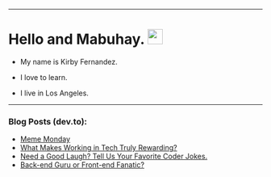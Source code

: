 
<img src="https://komarev.com/ghpvc/?username=kirbygit&style=flat-square&color=blue" alt=""/>

---
<h1>
  Hello and Mabuhay.
  <img src="https://media.giphy.com/media/hvRJCLFzcasrR4ia7z/giphy.gif" width="30px"/>
</h1>

- My name is Kirby Fernandez.

- I love to learn.

- I live in Los Angeles.

---

### Blog Posts (dev.to):
<!-- BLOG-POST-LIST:START -->
- [Meme Monday](https://dev.to/ben/meme-monday-41ha)
- [What Makes Working in Tech Truly Rewarding?](https://dev.to/codenewbieteam/what-makes-working-in-tech-truly-rewarding-eoc)
- [Need a Good Laugh? Tell Us Your Favorite Coder Jokes.](https://dev.to/codenewbieteam/need-a-good-laugh-tell-us-your-favorite-coder-jokes-jco)
- [Back-end Guru or Front-end Fanatic?](https://dev.to/codenewbieteam/back-end-guru-or-front-end-fanatic-121c)
<!-- BLOG-POST-LIST:END -->
